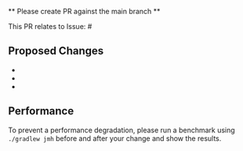 ** Please create PR against the main branch **

This PR relates to Issue: #

## Proposed Changes

-
-
-

## Performance

To prevent a performance degradation, please run a benchmark
using `./gradlew jmh` before and after your change and show the results.

<!-- Outputs of ./lib/build/results/jmh/results.txt -->
